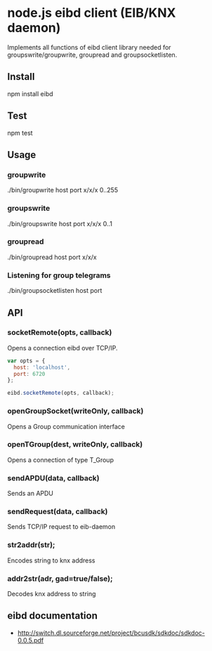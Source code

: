 # node.js eibd client (EIB/KNX daemon)

Implements all functions of eibd client library needed for groupswrite/groupwrite, groupread and groupsocketlisten.

## Install

npm install eibd

## Test
  
npm test

## Usage

### groupwrite
  
./bin/groupwrite host port x/x/x 0..255

### groupswrite
  
./bin/groupswrite host port x/x/x 0..1

### groupread

./bin/groupread host port x/x/x

### Listening for group telegrams

./bin/groupsocketlisten host port

## API

### socketRemote(opts, callback)

Opens a connection eibd over TCP/IP. 

```javascript
var opts = {
  host: 'localhost',
  port: 6720
};

eibd.socketRemote(opts, callback);
```

### openGroupSocket(writeOnly, callback)

Opens a Group communication interface

### openTGroup(dest, writeOnly, callback)

Opens a connection of type T_Group

### sendAPDU(data, callback)

Sends an APDU

### sendRequest(data, callback)

Sends TCP/IP request to eib-daemon

### str2addr(str);

Encodes string to knx address

### addr2str(adr, gad=true/false);

Decodes knx address to string

## eibd documentation

 * http://switch.dl.sourceforge.net/project/bcusdk/sdkdoc/sdkdoc-0.0.5.pdf
